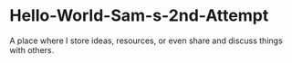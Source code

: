 # Hello-World-Sam-s-2nd-Attempt
A place where I store ideas, resources, or even share and discuss things with others.
